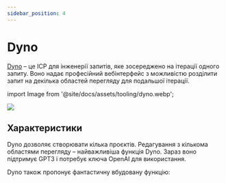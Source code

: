 ```yaml
---
sidebar_position: 4
---
```


# Dyno

[Dyno](https://trydyno.com/login) – це ІСР для інженерії запитів, яке зосереджено на ітерації одного запиту. Воно надає професійний вебінтерфейс з можливістю розділити запит на декілька областей перегляду для подальшої ітерації.

import Image from '@site/docs/assets/tooling/dyno.webp';

<div style={{textAlign: 'center'}}>
  <img src={Image} style={{width: "750px"}} />
</div>

## Характеристики

Dyno дозволяє створювати кілька проєктів. Редагування з кількома областями перегляду – найважливіша функція Dyno. Зараз воно підтримує GPT3 і потребує ключа OpenAI для використання.

Dyno також пропонує фантастичну вбудовану функцію:

<div trydyno-embed="" openai-model="text-davinci-003" initial-prompt="If John has 5 pears, then eats 2, and buys 5 more, then gives 3 to his friend, how many pears does he have?\n\nLet's think step by step." initial-response="John starts with 5 pears. He eats 2 pears, leaving him with 3 pears. He buys 5 more pears, giving him a total of 8 pears. He gives 3 pears to his friend, leaving him with only 5 pears." max-tokens="256" box-rows="5" model-temp="0.7" top-p="1"></div>

